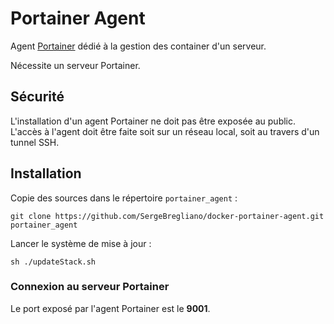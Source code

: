 # Portainer Agent

Agent [Portainer](https://www.portainer.io/) dédié à la gestion des container d'un serveur.

Nécessite un serveur Portainer.

## Sécurité

L'installation d'un agent Portainer ne doit pas être exposée au public. L'accès à l'agent doit être faite soit sur un réseau local, soit au travers d'un tunnel SSH.

## Installation

Copie des sources dans le répertoire ``portainer_agent`` :

```shell
git clone https://github.com/SergeBregliano/docker-portainer-agent.git portainer_agent
```

Lancer le système de mise à jour :

```shell
sh ./updateStack.sh
```

### Connexion au serveur Portainer

Le port exposé par l'agent Portainer est le **9001**.